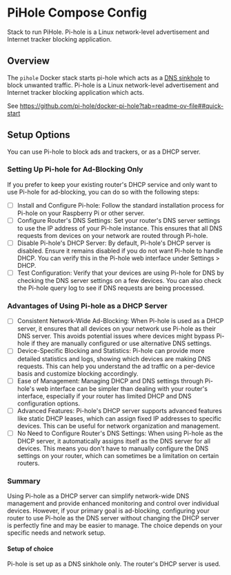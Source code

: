 # PiHole Compose Config

Stack to run PiHole. Pi-hole is a Linux network-level advertisement and Internet tracker blocking application.

## Overview

The `pihole` Docker stack starts pi-hole which acts as a
[DNS sinkhole](https://en.wikipedia.org/wiki/DNS_sinkhole) to block
unwanted traffic. Pi-hole is a Linux network-level advertisement and
Internet tracker blocking application which acts.

See <https://github.com/pi-hole/docker-pi-hole?tab=readme-ov-file##quick-start>

## Setup Options
You can use Pi-hole to block ads and trackers, or as a DHCP server.

### Setting Up Pi-hole for Ad-Blocking Only
If you prefer to keep your existing router's DHCP service and only want to use
Pi-hole for ad-blocking, you can do so with the following steps:

- [ ] Install and Configure Pi-hole: Follow the standard installation process for Pi-hole on your Raspberry Pi or other server.
- [ ] Configure Router's DNS Settings: Set your router's DNS server settings to use the IP address of your Pi-hole instance. This ensures that all DNS requests from devices on your network are routed through Pi-hole.
- [ ] Disable Pi-hole's DHCP Server: By default, Pi-hole's DHCP server is disabled. Ensure it remains disabled if you do not want Pi-hole to handle DHCP. You can verify this in the Pi-hole web interface under Settings > DHCP.
- [ ] Test Configuration: Verify that your devices are using Pi-hole for DNS by checking the DNS server settings on a few devices. You can also check the Pi-hole query log to see if DNS requests are being processed.

### Advantages of Using Pi-hole as a DHCP Server
- [ ] Consistent Network-Wide Ad-Blocking: When Pi-hole is used as a DHCP server, it ensures that all devices on your network use Pi-hole as their DNS server. This avoids potential issues where devices might bypass Pi-hole if they are manually configured or use alternative DNS settings.
- [ ] Device-Specific Blocking and Statistics: Pi-hole can provide more detailed statistics and logs, showing which devices are making DNS requests. This can help you understand the ad traffic on a per-device basis and customize blocking accordingly.
- [ ] Ease of Management: Managing DHCP and DNS settings through Pi-hole's web interface can be simpler than dealing with your router's interface, especially if your router has limited DHCP and DNS configuration options.
- [ ] Advanced Features: Pi-hole's DHCP server supports advanced features like static DHCP leases, which can assign fixed IP addresses to specific devices. This can be useful for network organization and management.
- [ ] No Need to Configure Router's DNS Settings: When using Pi-hole as the DHCP server, it automatically assigns itself as the DNS server for all devices. This means you don't have to manually configure the DNS settings on your router, which can sometimes be a limitation on certain routers.

### Summary
Using Pi-hole as a DHCP server can simplify network-wide DNS management and provide enhanced
monitoring and control over individual devices. However, if your primary goal is ad-blocking,
configuring your router to use Pi-hole as the DNS server without changing the DHCP server is
perfectly fine and may be easier to manage. The choice depends on your specific needs and
network setup.

#### Setup of choice
Pi-hole is set up as a DNS sinkhole only. The router's DHCP server is used.


